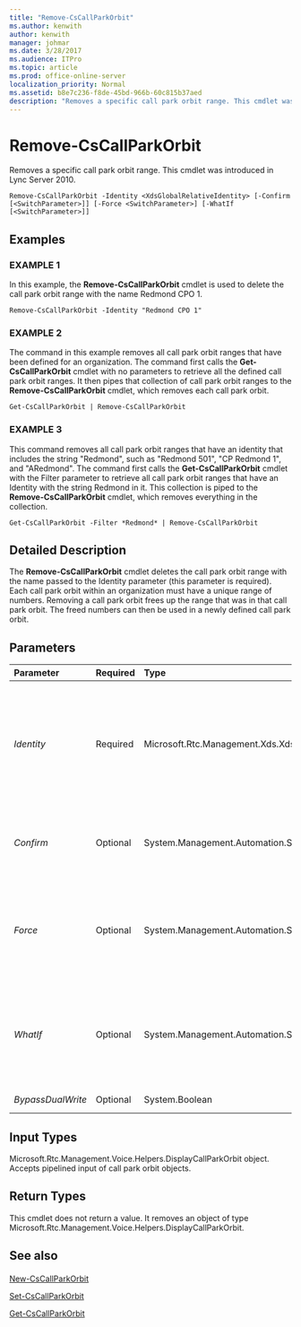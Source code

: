 ```yaml
---
title: "Remove-CsCallParkOrbit"
ms.author: kenwith
author: kenwith
manager: johmar
ms.date: 3/28/2017
ms.audience: ITPro
ms.topic: article
ms.prod: office-online-server
localization_priority: Normal
ms.assetid: b8e7c236-f8de-45bd-966b-60c815b37aed
description: "Removes a specific call park orbit range. This cmdlet was introduced in Lync Server 2010."
---
```


# Remove-CsCallParkOrbit
 
Removes a specific call park orbit range. This cmdlet was introduced in Lync Server 2010.
  
```
Remove-CsCallParkOrbit -Identity <XdsGlobalRelativeIdentity> [-Confirm [<SwitchParameter>]] [-Force <SwitchParameter>] [-WhatIf [<SwitchParameter>]]

```

## Examples

### EXAMPLE 1

In this example, the **Remove-CsCallParkOrbit** cmdlet is used to delete the call park orbit range with the name Redmond CPO 1.
  
```
Remove-CsCallParkOrbit -Identity "Redmond CPO 1"
```

### EXAMPLE 2

The command in this example removes all call park orbit ranges that have been defined for an organization. The command first calls the **Get-CsCallParkOrbit** cmdlet with no parameters to retrieve all the defined call park orbit ranges. It then pipes that collection of call park orbit ranges to the **Remove-CsCallParkOrbit** cmdlet, which removes each call park orbit.
  
```
Get-CsCallParkOrbit | Remove-CsCallParkOrbit
```

### EXAMPLE 3

This command removes all call park orbit ranges that have an identity that includes the string "Redmond", such as "Redmond 501", "CP Redmond 1", and "ARedmond". The command first calls the **Get-CsCallParkOrbit** cmdlet with the Filter parameter to retrieve all call park orbit ranges that have an Identity with the string Redmond in it. This collection is piped to the **Remove-CsCallParkOrbit** cmdlet, which removes everything in the collection.
  
```
Get-CsCallParkOrbit -Filter *Redmond* | Remove-CsCallParkOrbit
```

## Detailed Description

The **Remove-CsCallParkOrbit** cmdlet deletes the call park orbit range with the name passed to the Identity parameter (this parameter is required). Each call park orbit within an organization must have a unique range of numbers. Removing a call park orbit frees up the range that was in that call park orbit. The freed numbers can then be used in a newly defined call park orbit.
  
## Parameters

|**Parameter**|**Required**|**Type**|**Description**|
|:-----|:-----|:-----|:-----|
| _Identity_ <br/> |Required  <br/> |Microsoft.Rtc.Management.Xds.XdsGlobalRelativeIdentity  <br/> |The name of the call park orbit range. This name was assigned by the administrator when the call park orbit range was defined.  <br/> |
| _Confirm_ <br/> |Optional  <br/> |System.Management.Automation.SwitchParameter  <br/> |Prompts you for confirmation before executing the command.  <br/> |
| _Force_ <br/> |Optional  <br/> |System.Management.Automation.SwitchParameter  <br/> |Suppresses any confirmation prompts that would otherwise be displayed before making changes.  <br/> |
| _WhatIf_ <br/> |Optional  <br/> |System.Management.Automation.SwitchParameter  <br/> |Describes what would happen if you executed the command without actually executing the command.  <br/> |
| _BypassDualWrite_ <br/> |Optional  <br/> |System.Boolean  <br/> |PARAMVALUE: $true | $false  <br/> |
   
## Input Types

Microsoft.Rtc.Management.Voice.Helpers.DisplayCallParkOrbit object. Accepts pipelined input of call park orbit objects.
  
## Return Types

This cmdlet does not return a value. It removes an object of type Microsoft.Rtc.Management.Voice.Helpers.DisplayCallParkOrbit.
  
## See also

#### 

[New-CsCallParkOrbit](new-cscallparkorbit.md)
  
[Set-CsCallParkOrbit](set-cscallparkorbit.md)
  
[Get-CsCallParkOrbit](get-cscallparkorbit.md)


